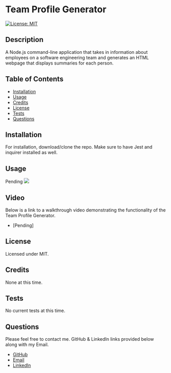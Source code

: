 # Team Profile Generator
  [![License: MIT](https://img.shields.io/badge/License-MIT-yellow.svg)](https://opensource.org/licenses/MIT)
  ## Description
  A Node.js command-line application that takes in information about employees on a software engineering team and generates an HTML webpage that displays summaries for each person.
  ## Table of Contents
  * [Installation](#installation)
  * [Usage](#usage)
  * [Credits](#credits)
  * [License](#license)
  * [Tests](#tests)
  * [Questions](#questions)
  ## Installation
  For installation, download/clone the repo. Make sure to have Jest and inquirer installed as well.
  ## Usage
  Pending
  ![](.png)
  ## Video
  Below is a link to a walkthrough video demonstrating the functionality of the Team Profile Generator.
  * [Pending]
  ## License
  Licensed under MIT.
  ## Credits
  None at this time.
  ## Tests
  No current tests at this time.
  ## Questions
  Please feel free to contact me. GitHub & LinkedIn links provided below along with my Email.
  * [GitHub](github.com/saul10huerta)
  * [Email](saul10huerta@utexas.edu)
  * [LinkedIn](https://www.linkedin.com/in/saul10huerta/)